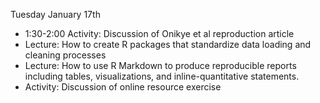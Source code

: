 Tuesday January 17th

  * 1:30-2:00 Activity: Discussion of Onikye et al reproduction article
  * Lecture: How to create R packages that standardize data loading and cleaning processes
  * Lecture: How to use R Markdown to produce reproducible reports including tables, visualizations, and inline-quantitative statements.
  * Activity: Discussion of online resource exercise